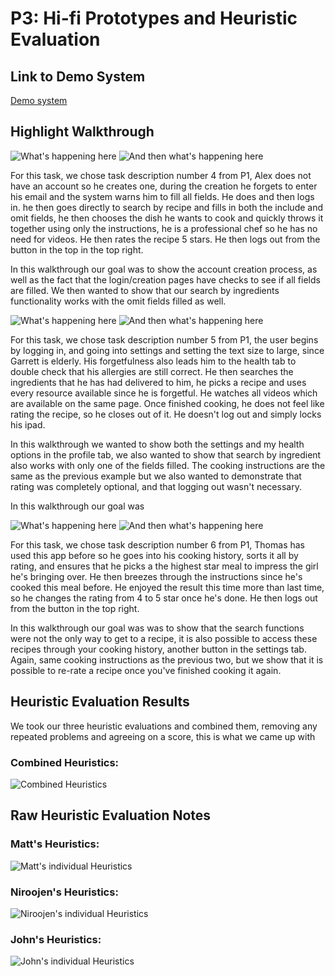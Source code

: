 # P3: Hi-fi Prototypes and Heuristic Evaluation

## Link to Demo System

[Demo system](http://www.yahoo.com)

## Highlight Walkthrough

![](http://lorempixel.com/550/450 "What's happening here")
![](http://lorempixel.com/550/450 "And then what's happening here")

For this task, we chose task description number 4 from P1, Alex does not have an account so he creates one, during the creation he forgets to enter his email and the system warns him to fill all fields. He does and then logs in. he then goes directly to search by recipe and fills in both the include and omit fields, he then chooses the dish he wants to cook and quickly throws it together using only the instructions, he is a professional chef so he has no need for videos. He then rates the recipe 5 stars. He then logs out from the button in the top in the top right.

In this walkthrough our goal was to show the account creation process, as well as the fact that the login/creation pages have checks to see if all fields are filled. We then wanted to show that our search by ingredients functionality works with the omit fields filled as well. 

![](http://lorempixel.com/550/450 "What's happening here")
![](http://lorempixel.com/550/450 "And then what's happening here")

For this task, we chose task description number 5 from P1, the user begins by logging in, and going into settings and setting the text size to large, since Garrett is elderly. His forgetfulness also leads him to the health tab to double check that his allergies are still correct. He then searches the ingredients that he has had delivered to him, he picks a recipe and uses every resource available since he is forgetful. He watches all videos which are available on the same page. Once finished cooking, he does not feel like rating the recipe, so he closes out of it. He doesn't log out and simply locks his ipad.

In this walkthrough we wanted to show both the settings and my health options in the profile tab, we also wanted to show that search by ingredient also works with only one of the fields filled. The cooking instructions are the same as the previous example but we also wanted to demonstrate that rating was completely optional, and that logging out wasn't necessary.

In this walkthrough our goal was

![](http://lorempixel.com/550/450 "What's happening here")
![](http://lorempixel.com/550/450 "And then what's happening here")

For this task, we chose task description number 6 from P1, Thomas has used this app before so he goes into his cooking history, sorts it all by rating, and ensures that he picks a the highest star meal to impress the girl he's bringing over. He then breezes through the instructions since he's cooked this meal before. He enjoyed the result this time more than last time, so he changes the rating from 4 to 5 star once he's done. He then logs out from the button in the top right.

In this walkthrough our goal was was to show that the search functions were not the only way to get to a recipe, it is also possible to access these recipes through your cooking history, another button in the settings tab. Again, same cooking instructions as the previous two, but we show that it is possible to re-rate a recipe once you've finished cooking it again.

## Heuristic Evaluation Results

We took our three heuristic evaluations and combined them, removing any repeated problems and agreeing on a score, this is what we came up with

### Combined Heuristics:

![](https://raw.githubusercontent.com/mpowa705/mpowa705.github.io/master/images/combinedheuristic.png "Combined Heuristics")

## Raw Heuristic Evaluation Notes

### Matt's Heuristics:

![](https://raw.githubusercontent.com/mpowa705/mpowa705.github.io/master/images/mattheur.png "Matt's individual Heuristics")

### Niroojen's Heuristics:

![](https://raw.githubusercontent.com/mpowa705/mpowa705.github.io/master/images/nirheur.png "Niroojen's individual Heuristics")

### John's Heuristics:

![](https://raw.githubusercontent.com/mpowa705/mpowa705.github.io/master/images/johnheur.png "John's individual Heuristics")
